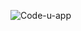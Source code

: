 ![Code-u-app](https://github.com/Amrit-Raj12/code-u-app/assets/67092088/eec39c2a-4ba2-49bd-99b1-1fcf24a77c72)
